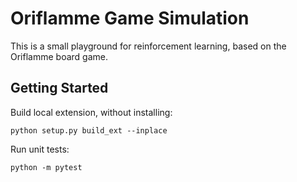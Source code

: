 # Oriflamme Game Simulation

This is a small playground for reinforcement learning, based on the Oriflamme board game.


## Getting Started

Build local extension, without installing:

```
python setup.py build_ext --inplace
```

Run unit tests:

```
python -m pytest
```
